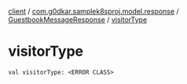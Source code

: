 [client](../../index.md) / [com.g0dkar.samplek8sproj.model.response](../index.md) / [GuestbookMessageResponse](index.md) / [visitorType](./visitor-type.md)

# visitorType

`val visitorType: <ERROR CLASS>`